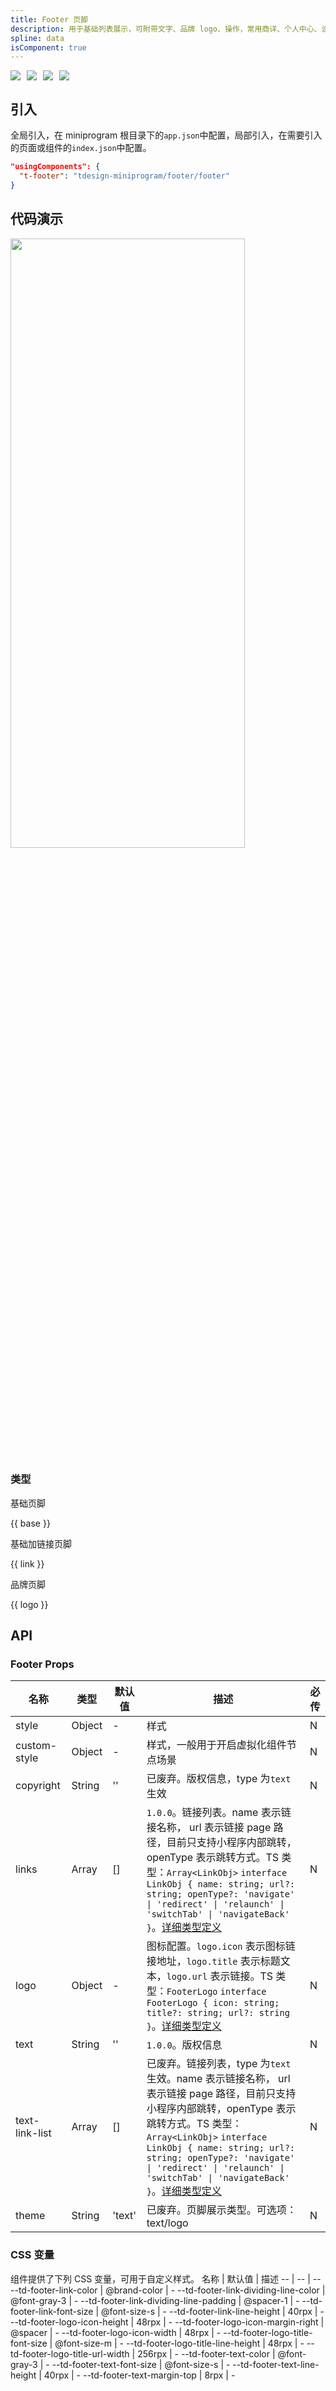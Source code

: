 ```yaml
---
title: Footer 页脚
description: 用于基础列表展示，可附带文字、品牌 logo、操作，常用商详、个人中心、设置等页面。
spline: data
isComponent: true
---
```


<span class="coverages-badge" style="margin-right: 10px"><img src="https://img.shields.io/badge/coverages%3A%20lines-100%25-blue" /></span><span class="coverages-badge" style="margin-right: 10px"><img src="https://img.shields.io/badge/coverages%3A%20functions-100%25-blue" /></span><span class="coverages-badge" style="margin-right: 10px"><img src="https://img.shields.io/badge/coverages%3A%20statements-100%25-blue" /></span><span class="coverages-badge" style="margin-right: 10px"><img src="https://img.shields.io/badge/coverages%3A%20branches-100%25-blue" /></span>
## 引入

全局引入，在 miniprogram 根目录下的`app.json`中配置，局部引入，在需要引入的页面或组件的`index.json`中配置。

```json
"usingComponents": {
  "t-footer": "tdesign-miniprogram/footer/footer"
}
```

## 代码演示


<img src="https://tdesign.gtimg.com/miniprogram/readme/footer.png" width="375px" height="50%">

### 类型

基础页脚

{{ base }}

基础加链接页脚

{{ link }}

品牌页脚

{{ logo }}

## API

### Footer Props

名称 | 类型 | 默认值 | 描述 | 必传
-- | -- | -- | -- | --
style | Object | - | 样式 | N
custom-style | Object | - | 样式，一般用于开启虚拟化组件节点场景 | N
copyright | String | '' | 已废弃。版权信息，type 为`text`生效 | N
links | Array | [] | `1.0.0`。链接列表。name 表示链接名称， url 表示链接 page 路径，目前只支持小程序内部跳转，openType 表示跳转方式。TS 类型：`Array<LinkObj>` `interface LinkObj { name: string; url?: string; openType?: 'navigate' \| 'redirect' \| 'relaunch' \| 'switchTab' \| 'navigateBack' }`。[详细类型定义](https://github.com/Tencent/tdesign-miniprogram/tree/develop/src/footer/type.ts) | N
logo | Object | - | 图标配置。`logo.icon` 表示图标链接地址，`logo.title` 表示标题文本，`logo.url` 表示链接。TS 类型：`FooterLogo` `interface FooterLogo { icon: string; title?: string; url?: string }`。[详细类型定义](https://github.com/Tencent/tdesign-miniprogram/tree/develop/src/footer/type.ts) | N
text | String | '' | `1.0.0`。版权信息 | N
text-link-list | Array | [] | 已废弃。链接列表，type 为`text`生效。name 表示链接名称， url 表示链接 page 路径，目前只支持小程序内部跳转，openType 表示跳转方式。TS 类型：`Array<LinkObj>` `interface LinkObj { name: string; url?: string; openType?: 'navigate' \| 'redirect' \| 'relaunch' \| 'switchTab' \| 'navigateBack' }`。[详细类型定义](https://github.com/Tencent/tdesign-miniprogram/tree/develop/src/footer/type.ts) | N
theme | String | 'text' | 已废弃。页脚展示类型。可选项：text/logo | N

### CSS 变量

组件提供了下列 CSS 变量，可用于自定义样式。
名称 | 默认值 | 描述 
-- | -- | --
--td-footer-link-color | @brand-color | - 
--td-footer-link-dividing-line-color | @font-gray-3 | - 
--td-footer-link-dividing-line-padding | @spacer-1 | - 
--td-footer-link-font-size | @font-size-s | - 
--td-footer-link-line-height | 40rpx | - 
--td-footer-logo-icon-height | 48rpx | - 
--td-footer-logo-icon-margin-right | @spacer | - 
--td-footer-logo-icon-width | 48rpx | - 
--td-footer-logo-title-font-size | @font-size-m | - 
--td-footer-logo-title-line-height | 48rpx | - 
--td-footer-logo-title-url-width | 256rpx | - 
--td-footer-text-color | @font-gray-3 | - 
--td-footer-text-font-size | @font-size-s | - 
--td-footer-text-line-height | 40rpx | - 
--td-footer-text-margin-top | 8rpx | -